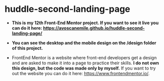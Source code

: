 # huddle-second-landing-page
- **This is my 12th Front-End Mentor project. If you want to see it live you can do it here: https://avoscanemile.github.io/huddle-second-landing-page/**

- **You can see the desktop and the mobile design on the /design folder of this project.**

- FrontEnd Mentor is a website where front-end developers get a design and are asked to make it into a page to practice their skills. **I do not own this design, but the code was made only by myself.** If you want to try out the website you can do it here: https://www.frontendmentor.io/.

